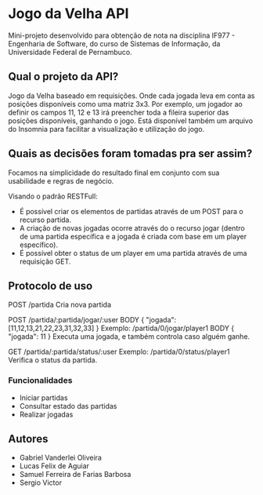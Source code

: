# Jogo da Velha API

Mini-projeto desenvolvido para obtenção de nota na disciplina IF977 - Engenharia de Software, do curso de Sistemas de Informação, da Universidade Federal de Pernambuco.

## Qual o projeto da API? 

Jogo da Velha baseado em requisições. Onde cada jogada leva em conta as posições disponíveis como uma matriz 3x3. Por exemplo, um jogador ao definir os campos 11, 12 e 13 irá preencher toda a fileira superior 
das posições disponíveis, ganhando o jogo. Está disponível também um arquivo do Insomnia para facilitar a visualização e utilização do jogo.

## Quais as decisões foram tomadas pra ser assim?

Focamos na simplicidade do resultado final em conjunto com sua usabilidade e regras de negócio.

Visando o padrão RESTFull:
- É possível criar os elementos de partidas através de um POST para o recurso partida.
- A criação de novas jogadas ocorre através do o recurso jogar (dentro de uma partida específica e a jogada é criada com base em um player específico). 
- É possível obter o status de um player em uma partida através de uma requisição GET.

## Protocolo de uso

POST /partida
Cria nova partida

POST /partida/:partida/jogar/:user BODY { "jogada": [11,12,13,21,22,23,31,32,33] }
Exemplo: /partida/0/jogar/player1 BODY { "jogada": 11 }
Executa uma jogada, e também controla caso alguém ganhe.

GET /partida/:partida/status/:user
Exemplo: /partida/0/status/player1
Verifica o status da partida.

### Funcionalidades
* Iniciar partidas
* Consultar estado das partidas
* Realizar jogadas 

## Autores
* Gabriel Vanderlei Oliveira
* Lucas Felix de Aguiar
* Samuel Ferreira de Farias Barbosa
* Sergio Victor
